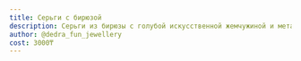 ```yaml
---
title: Серьги с бирюзой
description: Серьги из бирюзы с голубой искусственной жемчужиной и металлическим цветочком
author: @dedra_fun_jewellery
cost: 3000₸
---
```

